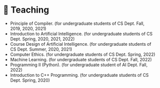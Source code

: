 # 📖 Teaching
- Principle of Compiler. (for undergraduate students of CS Dept. Fall, 2019, 2020, 2021)
- Introduction to Artificial Intelligence. (for undergraduate students of CS Dept. Spring, 2020, 2021, 2022)
- Course Design of Artificial Intelligence. (for undergraduate students of CS Dept. Summer, 2020, 2021)
- Computer Ethics. (for undergraduate students of CS Dept. Spring, 2022)
- Machine Learning. (for undergraduate students of CS Dept. Fall, 2022)
- Programming II (Python). (for undergraduate student of AI Dept. Fall, 2022)
- Introduction to C++ Programming. (for undergraduate students of CS Dept. Spring, 2020)
